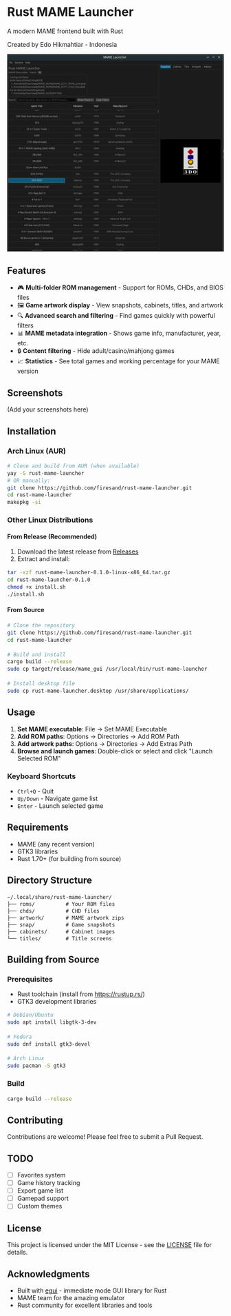 # Rust MAME Launcher

A modern MAME frontend built with Rust

Created by Edo Hikmahtiar - Indonesia

![Screenshot](screenshot.png)

## Features

- 🎮 **Multi-folder ROM management** - Support for ROMs, CHDs, and BIOS files
- 🖼️ **Game artwork display** - View snapshots, cabinets, titles, and artwork
- 🔍 **Advanced search and filtering** - Find games quickly with powerful filters
- 📊 **MAME metadata integration** - Shows game info, manufacturer, year, etc.
- 🔒 **Content filtering** - Hide adult/casino/mahjong games
- 📈 **Statistics** - See total games and working percentage for your MAME version

## Screenshots

(Add your screenshots here)

## Installation

### Arch Linux (AUR)

```bash
# Clone and build from AUR (when available)
yay -S rust-mame-launcher
# OR manually:
git clone https://github.com/firesand/rust-mame-launcher.git
cd rust-mame-launcher
makepkg -si
```

### Other Linux Distributions

#### From Release (Recommended)

1. Download the latest release from [Releases](https://github.com/firesand/rust-mame-launcher/releases)
2. Extract and install:
```bash
tar -xzf rust-mame-launcher-0.1.0-linux-x86_64.tar.gz
cd rust-mame-launcher-0.1.0
chmod +x install.sh
./install.sh
```

#### From Source

```bash
# Clone the repository
git clone https://github.com/firesand/rust-mame-launcher.git
cd rust-mame-launcher

# Build and install
cargo build --release
sudo cp target/release/mame_gui /usr/local/bin/rust-mame-launcher

# Install desktop file
sudo cp rust-mame-launcher.desktop /usr/share/applications/
```

## Usage

1. **Set MAME executable**: File → Set MAME Executable
2. **Add ROM paths**: Options → Directories → Add ROM Path
3. **Add artwork paths**: Options → Directories → Add Extras Path
4. **Browse and launch games**: Double-click or select and click "Launch Selected ROM"

### Keyboard Shortcuts

- `Ctrl+Q` - Quit
- `Up/Down` - Navigate game list
- `Enter` - Launch selected game

## Requirements

- MAME (any recent version)
- GTK3 libraries
- Rust 1.70+ (for building from source)

## Directory Structure

```
~/.local/share/rust-mame-launcher/
├── roms/          # Your ROM files
├── chds/          # CHD files
├── artwork/       # MAME artwork zips
├── snap/          # Game snapshots
├── cabinets/      # Cabinet images
└── titles/        # Title screens
```

## Building from Source

### Prerequisites

- Rust toolchain (install from https://rustup.rs/)
- GTK3 development libraries

```bash
# Debian/Ubuntu
sudo apt install libgtk-3-dev

# Fedora
sudo dnf install gtk3-devel

# Arch Linux
sudo pacman -S gtk3
```

### Build

```bash
cargo build --release
```

## Contributing

Contributions are welcome! Please feel free to submit a Pull Request.

## TODO

- [ ] Favorites system
- [ ] Game history tracking
- [ ] Export game list
- [ ] Gamepad support
- [ ] Custom themes

## License

This project is licensed under the MIT License - see the [LICENSE](LICENSE) file for details.

## Acknowledgments

- Built with [egui](https://github.com/emilk/egui) - immediate mode GUI library for Rust
- MAME team for the amazing emulator
- Rust community for excellent libraries and tools
